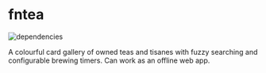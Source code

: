 # fntea

![dependencies](https://img.shields.io/david/fncombo/fntea)

A colourful card gallery of owned teas and tisanes with fuzzy searching and configurable brewing timers. Can work as an offline web app.
